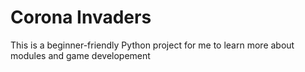 # Corona Invaders
 This is a beginner-friendly Python project for me to learn more about modules and game developement
